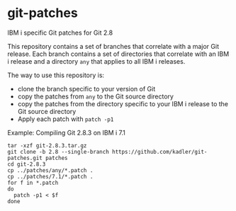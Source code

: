 # git-patches
IBM i specific Git patches for Git 2.8

This repository contains a set of branches that correlate with a major Git release. Each branch contains a set of directories that correlate with an IBM i release and a directory ```any``` that applies to all IBM i releases.

The way to use this repository is:
- clone the branch specific to your version of Git
- copy the patches from ```any``` to the Git source directory
- copy the patches from the directory specific to your IBM i release to the Git source directory
- Apply each patch with ```patch -p1```

Example: Compiling Git 2.8.3 on IBM i 7.1

```
tar -xzf git-2.8.3.tar.gz
git clone -b 2.8 --single-branch https://github.com/kadler/git-patches.git patches
cd git-2.8.3
cp ../patches/any/*.patch .
cp ../patches/7.1/*.patch .
for f in *.patch
do
  patch -p1 < $f
done
```

